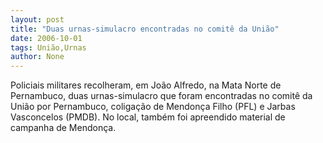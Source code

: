 ```yaml
---
layout: post
title: "Duas urnas-simulacro encontradas no comitê da União"
date: 2006-10-01
tags: União,Urnas
author: None
---
```

Policiais militares recolheram, em João Alfredo, na Mata Norte de Pernambuco, duas urnas-simulacro que foram encontradas no comitê da União por Pernambuco,
 coligação de Mendonça Filho (PFL) e Jarbas Vasconcelos (PMDB).
No local, também foi&nbsp;apreendido material de campanha de Mendonça.  